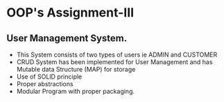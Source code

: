 # OOP's Assignment-III
## User Management System.
- This System consists of two types of users ie ADMIN and CUSTOMER
- CRUD System  has been implemented for User Management and has Mutable data Structure  (MAP) for storage
- Use of SOLID principle
- Proper abstractions
- Modular Program with proper packaging.

